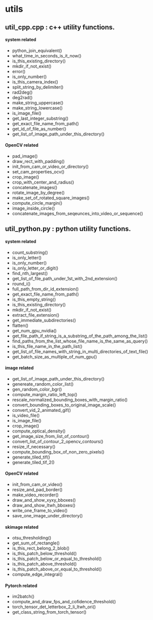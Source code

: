 # utils
## util_cpp.cpp : c++ utility functions.

#### system related  

  * python_join_equivalent()
  * what_time_in_seconds_is_it_now()    
  * is_this_existing_directory()
  * mkdir_if_not_exist()
  * error()
  * is_only_number()
  * is_this_camera_index()
  * split_string_by_delimiter()
  * rad2deg()
  * deg2rad()
  * make_string_uppercase()
  * make_string_lowercase()
  * is_image_file()
  * get_last_integer_substring()
  * get_exact_file_name_from_path()
  * get_id_of_file_as_number()
  * get_list_of_image_path_under_this_directory() 
  

  
#### OpenCV related  

  * pad_image()
  * draw_rect_with_padding() 
  * init_from_cam_or_video_or_directory()
  * set_cam_properties_ocv()
  * crop_image()
  * crop_with_center_and_radius()
  * concatenate_images()
  * rotate_image_by_degree()
  * make_set_of_rotated_square_images()
  * compute_circle_margin()
  * image_inside_circle()
  * concatenate_images_from_seqeunces_into_video_or_sequence()
  
  

  
  
## util_python.py : python utility functions.

#### system related  

  * count_substring()
  * is_only_letter()
  * is_only_number()
  * is_only_letter_or_digit()
  * find_nth_largest()
  * get_list_of_file_path_under_1st_with_2nd_extension()
  * round_i()
  * full_path_from_dir_id_extension()
  * get_exact_file_name_from_path()
  * is_this_empty_string()  
  * is_this_existing_directory()
  * mkdir_if_not_exist()  
  * extract_file_extension()  
  * get_immediate_subdirectories()
  * flatten()
  * get_num_gpu_nvidia()
  * get_file_path_if_string_is_a_substring_of_the_path_among_the_list()
  * find_paths_from_the_list_whose_file_name_is_the_same_as_query()
  * is_this_file_name_in_the_path_list()
  * get_list_of_file_names_with_string_in_multi_directories_of_text_file()
  * get_batch_size_as_multiple_of_num_gpu()



#### image related  
  * get_list_of_image_path_under_this_directory()
  * genereate_random_color_list()
  * gen_random_color_bgr()
  * compute_margin_ratio_left_top()
  * rescale_normalized_bounding_boxes_with_margin_ratio()
  * convert_bounding_boxes_to_original_image_scale()
  * convert_vid_2_animated_gif()
  * is_video_file()
  * is_image_file()
  * crop_image()
  * compute_optical_density()
  * get_image_size_from_list_of_contour()
  * convert_list_of_contour_2_opencv_contours()
  * resize_if_necessary()
  * compute_bounding_box_of_non_zero_pixels()
  * generate_tiled_tif()
  * generate_tiled_tif_2()

  
#### OpenCV related   
  * init_from_cam_or_video()
  * resize_and_pad_border()
  * make_video_recorder()
  * draw_and_show_xyxy_bboxes()
  * draw_and_show_ltwh_bboxes()  
  * write_one_frame_to_video()
  * save_one_image_under_directory()
  
#### skimage related  
  * otsu_thresholding()
  * get_sum_of_rectangle()
  * is_this_rect_belong_2_blob()
  * is_this_patch_below_threshold()
  * is_this_patch_below_or_equal_to_threshold()
  * is_this_patch_above_threshold()
  * is_this_patch_above_or_equal_to_threshold()
  * compute_edge_integral()


#### Pytorch related  

  * im2batch()
  * compute_and_draw_fps_and_cofidence_threshold()
  * torch_tensor_det_letterbox_2_li_ltwh_ori()
  * get_class_string_from_torch_tensor()
